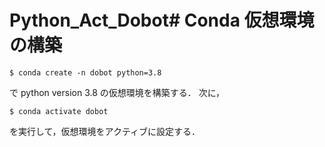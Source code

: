 # Python_Act_Dobot# Conda 仮想環境の構築

```pmd
$ conda create -n dobot python=3.8
```
で python version 3.8 の仮想環境を構築する．
次に，
```pmd
$ conda activate dobot
```
を実行して，仮想環境をアクティブに設定する．

